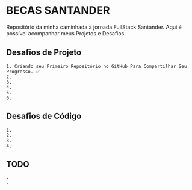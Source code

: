# BECAS SANTANDER
Repositório da minha caminhada à jornada FullStack Santander.
Aqui é possível acompanhar meus Projetos e Desafios.

## Desafios de Projeto
    1. Criando seu Primeiro Repositório no GitHub Para Compartilhar Seu Progresso. ✅ 
    2.
    3. 
    4.
    5.
    6.

## Desafios de Código 
    1.
    2.
    3.
    4.

## TODO
    -
    -